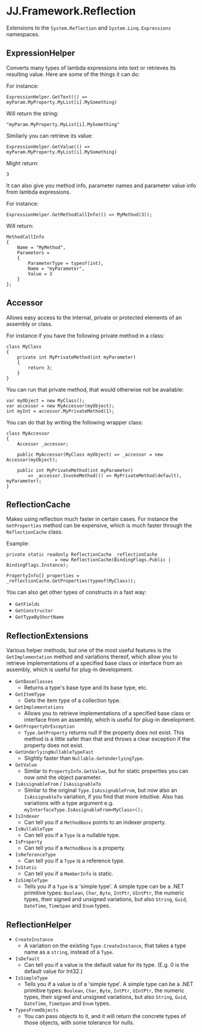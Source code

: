 ﻿# JJ.Framework.Reflection

Extensions to the `System.Reflection` and `System.Linq.Expressions` namespaces.

## ExpressionHelper

Converts many types of lambda expressions into text or retrieves its resulting value. Here are some of the things it can do:

For instance:

	ExpressionHelper.GetText(() => myParam.MyProperty.MyList[i].MySomething)

Will return the string:

	"myParam.MyProperty.MyList[i].MySomething"

Similarly you can retrieve its value:

	ExpressionHelper.GetValue(() => myParam.MyProperty.MyList[i].MySomething)

Might return:

	3

It can also give you method info, parameter names and parameter value info from lambda expressions.

For instance:

	ExpressionHelper.GetMethodCallInfo(() => MyMethod(3));

Will return:

	MethodCallInfo
	{
		Name = "MyMethod",
		Parameters = 
		{
			ParameterType = typeof(int),
			Name = "myParameter",
			Value = 3
		}
	};

## Accessor

Allows easy access to the internal, private or protected elements of an assembly or class.

For instance if you have the following private method in a class:

    class MyClass
    {
        private int MyPrivateMethod(int myParameter)
        {
            return 3;
        }
    }

You can run that private method, that would otherwise not be available:

    var myObject = new MyClass();
    var accessor = new MyAccessor(myObject);
    int myInt = accessor.MyPrivateMethod(1);

You can do that by writing the following wrapper class:

    class MyAccessor
    {
        Accessor _accessor;

        public MyAccessor(MyClass myObject) => _accessor = new Accessor(myObject);

        public int MyPrivateMethod(int myParameter) 
			=> _accessor.InvokeMethod(() => MyPrivateMethod(default), myParameter);
    }

## ReflectionCache

Makes using reflection much faster in certain cases. For instance the `GetProperties` method can be expensive, which is much faster through the `ReflectionCache` class.

Example:

	private static readonly ReflectionCache _reflectionCache 
					  = new ReflectionCache(BindingFlags.Public | BindingFlags.Instance);

	PropertyInfo[] properties = _reflectionCache.GetProperties(typeof(MyClass));

You can also get other types of constructs in a fast way:

* `GetFields`
* `GetConstructor`
* `GetTypeByShortName`

## ReflectionExtensions

Various helper methods, but one of the most useful features is the `GetImplementation` method and variations thereof, which allow you to retrieve implementations of a specified base class or interface from an assembly, which is useful for plug-in development.

* `GetBaseClasses`
	* Returns a type's base type and its base type, etc.
* `GetItemType`
	* Gets the item type of a collection type.
* `GetImplementations`
	* Allows you to retrieve implementations of a specified base class or interface from an assembly, which is useful for plug-in development.
* `GetPropertyOrException`
	* `Type.GetProperty` returns null if the property does not exist. This method is a little safer than that and throws a clear exception if the property does not exist.
* `GetUnderlyingNullableTypeFast`
	* Slightly faster than `Nullable.GetUnderlyingType`.
* `GetValue`
	* Similar to `PropertyInfo.GetValue`, but for static properties you can now omit the object parameter. 
* `IsAssignableFrom` / `IsAssignableTo`
	* Similar to the original `Type.IsAssignableFrom`, but now also an `IsAssignableTo` variation, if you find that more intuitive. Also has variations with a type argument e.g. `myInterfaceType.IsAssignableFrom<MyClass>();`
* `IsIndexer`
	* Can tell you if a `MethodBase` points to an indexer property.
* `IsNullableType`
	* Can tell you if a `Type` is a nullable type.
* `IsProperty`
	* Can tell you if a `MethodBase` is a property.
* `IsReferenceType`
	* Can tell you if a `Type` is a reference type.
* `IsStatic`
	* Can tell you if a `MemberInfo` is static.
* `IsSimpleType`
	* Tells you if a `Type` is a 'simple type'. A simple type can be a .NET primitive types: `Boolean`, `Char`, `Byte`, `IntPtr`, `UIntPtr`, the numeric types, their signed and unsigned variations, but also `String`, `Guid`, `DateTime`, `TimeSpan` and `Enum` types.

## ReflectionHelper

* `CreateInstance`
	* A variation on the existing `Type.CreateInstance`, that takes a type name as a `string`, instead of a `Type`.
* `IsDefault`
	* Can tell you if a value is the default value for its type. (E.g. 0 is the default value for Int32.)
* `IsSimpleType`
	* Tells you if a value is of a 'simple type'. A simple type can be a .NET primitive types: `Boolean`, `Char`, `Byte`, `IntPtr`, `UIntPtr`, the numeric types, their signed and unsigned variations, but also `String`, `Guid`, `DateTime`, `TimeSpan` and `Enum` types.
* `TypesFromObjects`
	* You can pass objects to it, and it will return the concrete types of those objects, with some tolerance for nulls.
